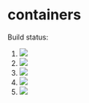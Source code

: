 # containers

Build status:

1. [![](https://github.com/kingeddy11/HW8CSCI046/workflows/tests-fibonacci/badge.svg)](https://github.com/kingeddy11/HW8CSCI046/actions?query=workflow%3Atests-fibonacci)
1. [![](https://github.com/kingeddy11/HW8CSCI046/workflows/tests-range/badge.svg)](https://github.com/kingeddy11/HW8CSCI046/actions?query=workflow%3Atests-range)
1. [![](https://github.com/kingeddy11/HW8CSCI046/workflows/tests-BinaryTree/badge.svg)](https://github.com/kingeddy11/HW8CSCI046/actions?query=workflow%3Atests-BinaryTree)
1. [![](https://github.com/kingeddy11/HW8CSCI046/workflows/tests-BST/badge.svg)](https://github.com/kingeddy11/HW8CSCI046/actions?query=workflow%3Atests-BST)
1. [![](https://github.com/kingeddy11/HW8CSCI046/workflows/tests-AVLTree/badge.svg)](https://github.com/kingeddy11/HW8CSCI046/actions?query=workflow%3Atests-AVLTree)
